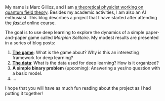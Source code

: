 My name is Marc Gillioz, and I am [a theoretical physicist working on quantum field theory](about.html). Besides my academic activities, I am also an AI enthusiast. This blog describes a project that I have started after attending the [*fast.ai*](https://www.fast.ai/) online course.

The goal is to use deep learning to explore the dynamics of a simple paper-and-paper game called *Morpion Solitaire*. My modest results are presented in a series of blog posts:

1. [**The game**](2021/11/29/Part_1_Game.html): What is the game about? Why is this an interesting framework for deep learning?
1. [**The data**](2022/01/05/Part_2_Data.html): What is the data used for deep learning? How is it organized?
1. **A simple binary problem** (upcoming): Answering a yes/no question with a basic model.
1. ...

I hope that you will have as much fun reading about the project as I had putting it together!

